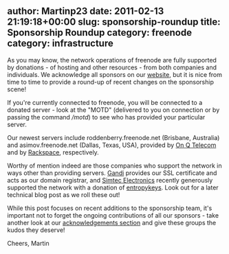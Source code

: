 author: Martinp23
date: 2011-02-13 21:19:18+00:00
slug: sponsorship-roundup
title: Sponsorship Roundup
category: freenode
category: infrastructure
---
As you may know, the network operations of freenode are fully supported by donations - of hosting and other resources - from both companies and individuals. We acknowledge all sponsors on our [website](http://freenode.net/acknowledgements.shtml), but it is nice from time to time to provide a round-up of recent changes on the sponsorship scene!

If you're currently connected to freenode, you will be connected to a donated server - look at the "MOTD" (delivered to you on connection or by passing the command _/motd_) to see who has provided your particular server.

Our newest servers include ﻿﻿roddenberry.freenode.net (Brisbane, Australia) and asimov.freenode.net (Dallas, Texas, USA), provided by [On Q Telecom](http://www.onqtel.com) and by [Rackspace](http://www.rackspace.com), respectively.﻿﻿﻿

Worthy of mention indeed are those companies who support the network in ways other than providing servers. [Gandi](http://www.gandi.net) provides our SSL certificate and acts as our domain registrar, and [Simtec Electronics](http://www.simtec.co.uk) recently generously supported the network with a donation of [entropykeys](http://www.entropykey.co.uk). Look out for a later technical blog post as we roll these out!

While this post focuses on recent additions to the sponsorship team, it's important not to forget the ongoing contributions of all our sponsors - take another look at our [acknowledgements section](http://freenode.net/acknowledgements.shtml) and give these groups the kudos they deserve!

Cheers,
Martin
